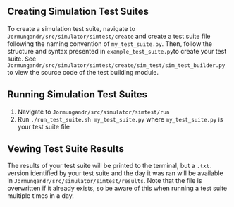 ## Creating Simulation Test Suites

To create a simulation test suite, navigate to `Jormungandr/src/simulator/simtest/create` and create a test suite file
following the naming convention of `my_test_suite.py`. Then, follow the structure and syntax presented in `example_test_suite.py`to create your test suite. See `Jormungandr/src/simulator/simtest/create/sim_test/sim_test_builder.py`
to view the source code of the test building module.

## Running Simulation Test Suites

  1. Navigate to `Jormungandr/src/simulator/simtest/run`
  2. Run `./run_test_suite.sh my_test_suite.py` where `my_test_suite.py` is your test suite file

## Vewing Test Suite Results

The results of your test suite will be printed to the terminal, but a `.txt.` version identified by your
test suite and the day it was ran will be available in `Jormungandr/src/simulator/simtest/results`. Note that the
file is overwritten if it already exists, so be aware of this when running a test suite multiple times in a day.
